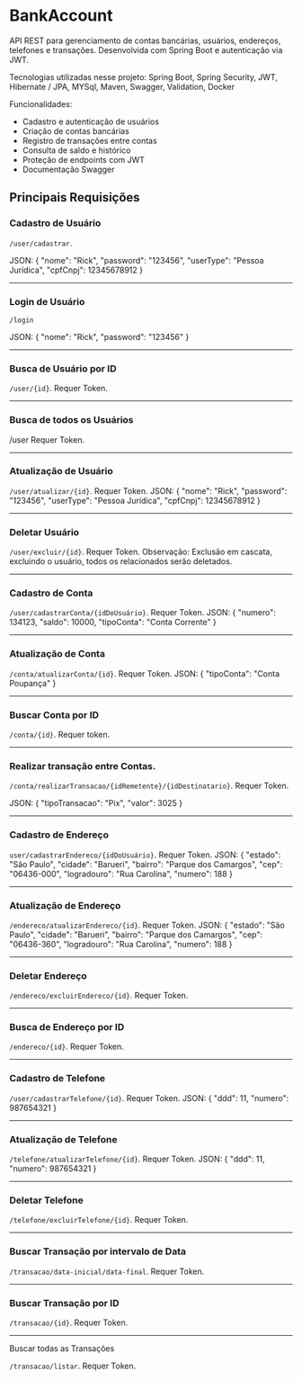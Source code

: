 # BankAccount

API REST para gerenciamento de contas bancárias, usuários, endereços, telefones e transações. Desenvolvida com Spring Boot e autenticação via JWT.

Tecnologias utilizadas nesse projeto:
Spring Boot, Spring Security, JWT, Hibernate / JPA, MYSql, Maven, Swagger, Validation, Docker

Funcionalidades:
- Cadastro e autenticação de usuários
- Criação de contas bancárias
- Registro de transações entre contas
- Consulta de saldo e histórico
- Proteção de endpoints com JWT
- Documentação Swagger

## Principais Requisições

### Cadastro de Usuário 

`/user/cadastrar`.

JSON:
{
	"nome": "Rick",
	"password": "123456",
	"userType": "Pessoa Jurídica",
	"cpfCnpj": 12345678912
}
______________________________________
### Login de Usuário

`/login`

JSON:
{
  "nome": "Rick",
  "password": "123456"
}
______________________________________
### Busca de Usuário por ID

`/user/{id}`.
Requer Token.
______________________________________
### Busca de todos os Usuários

/user
Requer Token.
______________________________________
### Atualização de Usuário

`/user/atualizar/{id}`.
Requer Token.
JSON:
{
	"nome": "Rick",
	"password": "123456",
	"userType": "Pessoa Jurídica",
	"cpfCnpj": 12345678912
}
______________________________________
### Deletar Usuário

`/user/excluir/{id}`.
Requer Token.
Observação: Exclusão em cascata, excluindo o usuário, todos os relacionados serão deletados.
______________________________________
### Cadastro de Conta

`/user/cadastrarConta/{idDoUsuário}`.
Requer Token.
JSON:
{
	"numero": 134123,
	"saldo": 10000,
	"tipoConta": "Conta Corrente"
}
______________________________________
### Atualização de Conta

`/conta/atualizarConta/{id}`.
Requer Token.
JSON:
{
	"tipoConta": "Conta Poupança"
}
______________________________________
### Buscar Conta por ID

`/conta/{id}`.
Requer token.
______________________________________
### Realizar transação entre Contas.

`/conta/realizarTransacao/{idRemetente}/{idDestinatario}`.
Requer Token.

JSON:
{
	"tipoTransacao": "Pix",
	"valor": 3025
}
______________________________________
### Cadastro de Endereço

`user/cadastrarEndereco/{idDoUsuário}`.
Requer Token.
JSON:
{
	"estado": "São Paulo",
	"cidade": "Barueri",
	"bairro": "Parque dos Camargos",
	"cep": "06436-000",
	"logradouro": "Rua Carolina",
	"numero": 188
}
______________________________________
### Atualização de Endereço

`/endereco/atualizarEndereco/{id}`.
Requer Token.
JSON:
{
	"estado": "São Paulo",
	"cidade": "Barueri",
	"bairro": "Parque dos Camargos",
	"cep": "06436-360",
	"logradouro": "Rua Carolina",
	"numero": 188
}
______________________________________
### Deletar Endereço

`/endereco/excluirEndereco/{id}`.
Requer Token.
______________________________________
### Busca de Endereço por ID

`/endereco/{id}`.
Requer Token.
______________________________________
### Cadastro de Telefone

`/user/cadastrarTelefone/{id}`.
Requer Token.
JSON:
{
  "ddd": 11,
  "numero": 987654321
}
______________________________________
### Atualização de Telefone

`/telefone/atualizarTelefone/{id}`.
Requer Token.
JSON:
{
  "ddd": 11,
  "numero": 987654321
}
______________________________________
### Deletar Telefone

`/telefone/excluirTelefone/{id}`.
Requer Token.
______________________________________
### Buscar Transação por intervalo de Data

`/transacao/data-inicial/data-final`.
Requer Token.
______________________________________
### Buscar Transação por ID

`/transacao/{id}`.
Requer Token.
______________________________________
Buscar todas as Transações

`/transacao/listar`.
Requer Token.
